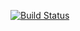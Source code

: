 [![Build Status](https://travis-ci.org/hico-horiuchi/reading-init.el.svg?branch=master)](https://travis-ci.org/hico-horiuchi/reading-init.el)
